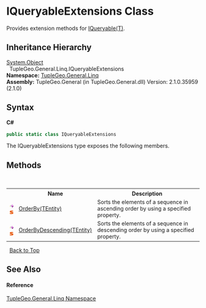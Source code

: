 # IQueryableExtensions Class
 

Provides extension methods for <a href="http://msdn2.microsoft.com/en-us/library/bb351562" target="_blank">IQueryable(T)</a>.


## Inheritance Hierarchy
<a href="http://msdn2.microsoft.com/en-us/library/e5kfa45b" target="_blank">System.Object</a><br />&nbsp;&nbsp;TupleGeo.General.Linq.IQueryableExtensions<br />
**Namespace:**&nbsp;<a href="N_TupleGeo_General_Linq">TupleGeo.General.Linq</a><br />**Assembly:**&nbsp;TupleGeo.General (in TupleGeo.General.dll) Version: 2.1.0.35959 (2.1.0)

## Syntax

**C#**<br />
``` C#
public static class IQueryableExtensions
```

The IQueryableExtensions type exposes the following members.


## Methods
&nbsp;<table><tr><th></th><th>Name</th><th>Description</th></tr><tr><td>![Public method](media/pubmethod.gif "Public method")![Static member](media/static.gif "Static member")</td><td><a href="M_TupleGeo_General_Linq_IQueryableExtensions_OrderBy__1">OrderBy(TEntity)</a></td><td>
Sorts the elements of a sequence in ascending order by using a specified property.</td></tr><tr><td>![Public method](media/pubmethod.gif "Public method")![Static member](media/static.gif "Static member")</td><td><a href="M_TupleGeo_General_Linq_IQueryableExtensions_OrderByDescending__1">OrderByDescending(TEntity)</a></td><td>
Sorts the elements of a sequence in descending order by using a specified property.</td></tr></table>&nbsp;
<a href="#iqueryableextensions-class">Back to Top</a>

## See Also


#### Reference
<a href="N_TupleGeo_General_Linq">TupleGeo.General.Linq Namespace</a><br />